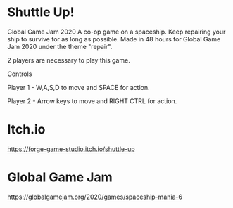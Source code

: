 # Shuttle Up!
 Global Game Jam 2020
 A co-op  game on a spaceship. Keep repairing your ship to survive for as long as possible. Made in 48 hours for Global Game Jam 2020 under the theme "repair".

2 players are necessary to play this game.

Controls

Player 1 - W,A,S,D to move and SPACE for action.

Player 2 - Arrow keys to move and RIGHT CTRL for action.

# Itch.io
https://forge-game-studio.itch.io/shuttle-up

# Global Game Jam

https://globalgamejam.org/2020/games/spaceship-mania-6


